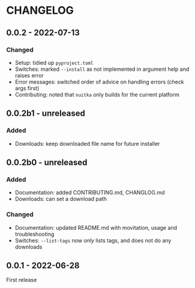 # CHANGELOG

## 0.0.2 - 2022-07-13

### Changed

* Setup: tidied up `pyproject.toml`
* Switches: marked `--install` as not implemented in argument help and raises error
* Error messages: switched order of advice on handling errors (check args first)
* Contributing: noted that `nuitka` only builds for the current platform

## 0.0.2b1 - unreleased

### Added

* Downloads: keep downloaded file name for future installer

## 0.0.2b0 - unreleased

### Added

* Documentation: added CONTRIBUTING.md, CHANGLOG.md
* Downloads: can set a download path

### Changed

* Documentation: updated README.md with movitation, usage and troubleshooting
* Switches: `--list-tags` now _only_ lists tags, and does not do any downloads

## 0.0.1 - 2022-06-28

First release
